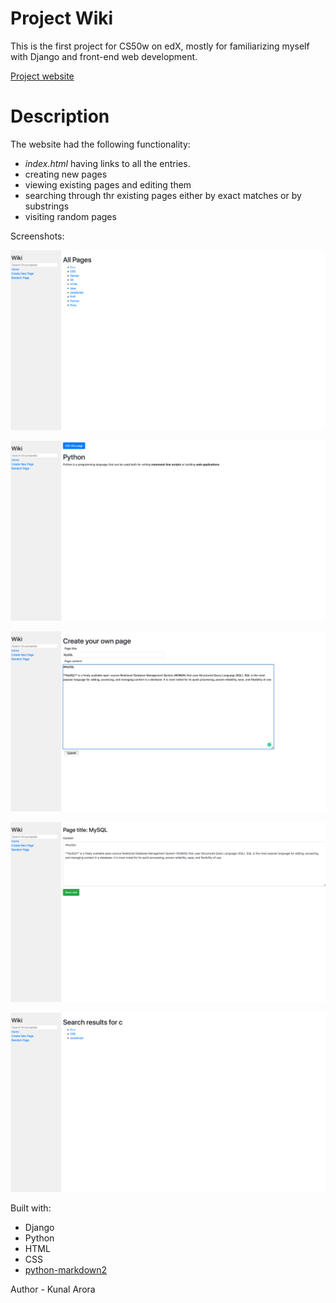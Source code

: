 # Project Wiki

This is the first project for CS50w on edX, mostly for familiarizing myself with Django and front-end web development.

[Project website](https://cs50.harvard.edu/web/2020/projects/1/wiki/)

# Description

The website had the following functionality:

* *index.html* having links to all the entries.
* creating new pages
* viewing existing pages and editing them
* searching through thr existing pages either by exact matches or by substrings
* visiting random pages

Screenshots:

![Home page](encyclopedia/screenshots/img2.png)

![Page for Python](encyclopedia/screenshots/img3.png)

![Creating new page for mySQL](encyclopedia/screenshots/img4.png)

![Editing mySQL page](encyclopedia/screenshots/img5.png)

![Search for c](encyclopedia/screenshots/img6.png)

Built with:

* Django
* Python
* HTML
* CSS
* [python-markdown2](https://github.com/trentm/python-markdown2)

Author - Kunal Arora
